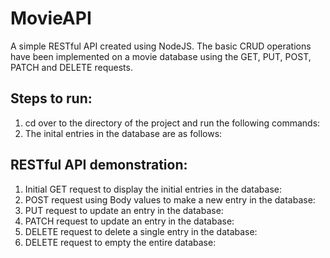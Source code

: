 # MovieAPI
A simple RESTful API created using NodeJS. The basic CRUD operations have been implemented on a movie database using the GET, PUT, POST, PATCH and DELETE requests.

## Steps to run:
1) cd over to the directory of the project and run the following commands:
2) The inital entries in the database are as follows:


## RESTful API demonstration:

1) Initial GET request to display the initial entries in the database:
2) POST request using Body values to make a new entry in the database:
3) PUT request to update an entry in the database:
4) PATCH request to update an entry in the database:
5) DELETE request to delete a single entry in the database:
6) DELETE request to empty the entire database:
